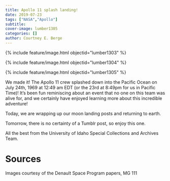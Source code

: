 ```yaml
---
title: Apollo 11 splash landing!
date: 2019-07-23
tags: ["NASA","Apollo"]
subtitle: 
cover-image: lumber1305
categories: []
author: Courtney E. Berge
---
```


{% include feature/image.html objectid="lumber1303" %}

{% include feature/image.html objectid="lumber1304" %}

{% include feature/image.html objectid="lumber1305" %}

We made it! The Apollo 11 crew splashed down into the Pacific Ocean on July 24th, 1969 at 12:49 am EDT (or the 23rd at 8:49pm for us in Pacific Time)! It’s been fun reminiscing about an event that no one on this team was alive for, and we certainly have enjoyed learning more about this incredible adventure!

Today, we are wrapping up our moon landing posts and returning to earth.

Tomorrow, there is no certainty of a Tumblr post, so enjoy this one.

All the best from the University of Idaho Special Collections and Archives Team.

# Sources

Images courtesy of the Denault Space Program papers, MG 111